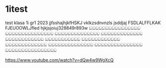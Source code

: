 # 1itest
test
klasa 1i gr1 2023
jjfsshajhjkfHSKJ
vklkzsdnvnzls
jsddjaj
FSDLALFFLKAK
FJEUOOWLJfled
hjkjsjoiuj328849r893w
ඞඞඞඞඞඞඞඞඞඞඞඞඞඞඞඞ
ඞඞඞඞඞඞඞඞඞඞඞඞඞඞඞ
ඞඞඞඞඞඞඞඞඞඞඞඞඞඞ
ඞඞඞඞඞඞඞඞඞඞඞඞඞ
ඞඞඞඞඞඞඞඞඞඞඞඞ
ඞඞඞඞඞඞඞඞඞඞඞ
ඞඞඞඞඞඞඞඞඞඞඞඞ
ඞඞඞඞඞඞඞඞඞඞඞඞඞ
ඞඞඞඞඞඞඞඞඞඞඞඞඞඞ
ඞඞඞඞඞඞඞඞඞඞඞඞඞඞඞ
ඞඞඞඞඞඞඞඞඞඞඞඞඞඞඞඞ


https://www.youtube.com/watch?v=dQw4w9WgXcQ
